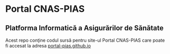 # Portal CNAS-PIAS

## Platforma Informatică a Asigurărilor de Sănătate

Acest repo conţine codul sursă pentru site-ul Portal CNAS-PIAS care poate fi accesat la adresa [portal-pias.github.io](https://portal-pias.github.io/)
